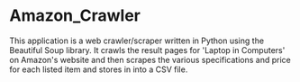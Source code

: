 # Amazon_Crawler
This application is a web crawler/scraper written in Python using the Beautiful Soup library. It crawls the result pages for 'Laptop in Computers' on Amazon's website and then scrapes the various specifications and price for each listed item and stores in into a CSV file.
